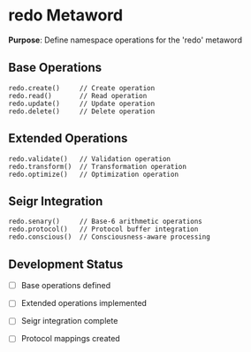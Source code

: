# redo Metaword

**Purpose**: Define namespace operations for the 'redo' metaword

## Base Operations

```hyphos
redo.create()     // Create operation
redo.read()       // Read operation  
redo.update()     // Update operation
redo.delete()     // Delete operation
```

## Extended Operations

```hyphos
redo.validate()   // Validation operation
redo.transform()  // Transformation operation
redo.optimize()   // Optimization operation
```

## Seigr Integration

```hyphos
redo.senary()     // Base-6 arithmetic operations
redo.protocol()   // Protocol buffer integration
redo.conscious()  // Consciousness-aware processing
```

## Development Status

- [ ] Base operations defined
- [ ] Extended operations implemented  
- [ ] Seigr integration complete
- [ ] Protocol mappings created

